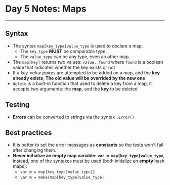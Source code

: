 # Day 5 Notes: Maps

<hr />

## Syntax

- The syntax `map[key_type]value_type` is used to declare a map.
  - The `key_type` **MUST** be comparable type. 
  - The `value_type` can be any type, even an other map.
- The `map[key]` returns two values: `value, found` where `found` is a boolean value that indicates whether the key exists or not
- If a *key-value paires* are attempted to be added on a map, and the **key already exists**, **The old value will be overrided by the new one**
- `delete` is a built-in function that used to delete a key from a map, it accepts two arguments: the **map**, and the **key** to be deleted
  
## Testing

- **Errors** can be converted to strings via the syntax `.Error()`

## Best practices

- It is better to set the error messages as **constants** so the tests won't fail after changing them.
- **Never initialize an empty map variable: `var m map[key_type]value_type`**, instead, one of the syntaxes must be used (both initialize an **empty** hash maps):
  - `var m = map[key_type]value_type{}` 
  - `var m = make(map[key_type]value_type)`
